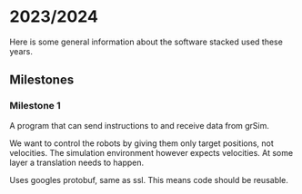 # 2023/2024
Here is some general information about the software stacked used these years.

## Milestones

### Milestone 1
A program that can send instructions to and receive data from grSim.

We want to control the robots by giving them only target positions, not velocities. The simulation environment however expects velocities. At some layer a translation needs to happen.

Uses googles protobuf, same as ssl. This means code should be reusable.

